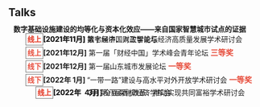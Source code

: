 <h1 id="talks"></h1>

<h2 style="margin: 30px 0px 10px;">Talks</h2>


<h4 style="margin:0 10px 0;">数字基础设施建设的均等化与资本化效应——来自国家智慧城市试点的证据</h4>



<ul style="margin:0 10px 0px;">
  <li style="margin:0 0 5px; list-style:none; padding-left: -20px; position: absolute"><strong style="color:#e74d3c; border:1px solid #757575; padding: 3px;font-size: 0.85rem;">线上</strong><strong>[2021年11月]</strong> 第七届中国财政学论坛   </li>  
  <li style="margin:0 0 5px; list-style:none; padding-left: -10px;"><strong style="color:#e74d3c; border:1px solid #757575; padding: 3px;font-size: 0.85rem;">线上</strong><strong>[2021年11月]</strong> 数字经济、人工智能与经济高质量发展学术研讨会 </li>
  <li style="margin:0 0 5px; list-style:none; padding-left: -5px;"><strong style="color:#e74d3c; border:1px solid #757575; padding: 3px;font-size: 0.85rem;">线上</strong><strong>[2021年12月]</strong> 第一届「财经中国」学术峰会青年论坛  <strong style="color:#e74d3c;font-size: 0.95rem;">三等奖</strong></li>
  <li style="margin:0 0 5px; list-style:none;"><strong style="color:#e74d3c; border:1px solid #757575; padding: 3px;font-size: 0.85rem;">线下</strong><strong>[2021年12月]</strong> 第一届山东城市发展论坛   <strong style="color:#e74d3c;font-size: 0.95rem;">一等奖</strong></li>
  <li style="margin:0 0 5px; list-style:none;"><strong style="color:#e74d3c; border:1px solid #757575; padding: 3px;font-size: 0.85rem;">线下</strong><strong>[2022年&nbsp;1月] </strong>“一带一路”建设与高水平对外开放学术研讨会   <strong style="color:#e74d3c;font-size: 0.95rem;">一等奖</strong></li>
  <li style="margin:0 0 5px; list-style:none;  padding-left: 20px; position: absolute"><strong style="color:#e74d3c; border:1px solid #757575; padding: 3px;font-size: 0.85rem;">线上</strong><strong>[2022年&emsp;3月] </strong>全面深化改革、推动实现共同富裕学术研讨会 </li>
  <li style="margin:0 0 5px; list-style:none; padding-left: 20px;"><strong style="color:#e74d3c; border:1px solid #757575; padding: 3px;font-size: 0.85rem;">线上</strong><strong>[2022年&ensp;4月] </strong>第八届香樟经济学年会 </li>
</ul>

